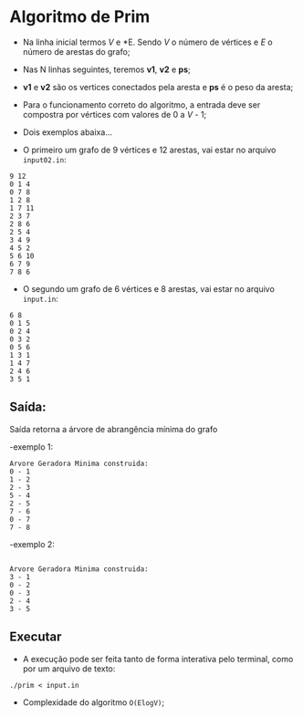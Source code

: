 # Algoritmo de Prim

- Na linha inicial termos *V* e *E. Sendo *V* o número de vértices e *E* o número de arestas do grafo;
- Nas N linhas seguintes, teremos **v1**, **v2** e **ps**;
- **v1** e **v2** são os vertices conectados pela aresta e **ps** é o peso da aresta;
- Para o funcionamento correto do algoritmo, a entrada deve ser compostra por vértices com valores de 0 a *V* - 1;

- Dois exemplos abaixa…

- O primeiro um grafo de 9 vértices e 12 arestas, vai estar no arquivo `input02.in`:
```
9 12
0 1 4
0 7 8
1 2 8
1 7 11
2 3 7
2 8 6
2 5 4
3 4 9
4 5 2
5 6 10
6 7 9
7 8 6
```
- O segundo um grafo de 6 vértices e 8 arestas, vai estar no arquivo `input.in`:

```
6 8
0 1 5
0 2 4
0 3 2
0 5 6
1 3 1
1 4 7
2 4 6
3 5 1
```

## Saída:

 Saída retorna a árvore de abrangência mínima do grafo 

-exemplo 1:

```
Arvore Geradora Minima construida:
0 - 1
1 - 2
2 - 3
5 - 4
2 - 5
7 - 6
0 - 7
7 - 8
```
-exemplo 2:

```

Arvore Geradora Minima construida:
3 - 1
0 - 2
0 - 3
2 - 4
3 - 5
```

## Executar

- A execução pode ser feita tanto de forma interativa pelo terminal, como por um arquivo de texto:

```
./prim < input.in
```

- Complexidade do algoritmo `O(ElogV)`;
